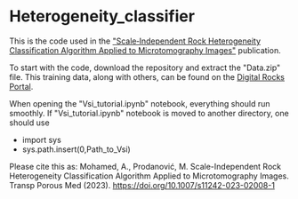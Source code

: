 # Heterogeneity_classifier
This is the code used in the ["Scale‑Independent Rock Heterogeneity Classification Algorithm Applied to Microtomography Images"](https://doi.org/10.1007/s11242-023-02008-1) publication. 

To start with the code, download the repository and extract the "Data.zip" file. This training data, along with others, can be found on the [Digital Rocks Portal](https://www.digitalrocksportal.org). 

When opening the "Vsi_tutorial.ipynb" notebook, everything should run smoothly. If "Vsi_tutorial.ipynb" notebook is moved to another directory, one should use 

- import sys
- sys.path.insert(0,Path_to_Vsi)

Please cite this as:
Mohamed, A., Prodanović, M. Scale-Independent Rock Heterogeneity Classification Algorithm Applied to Microtomography Images. Transp Porous Med (2023). https://doi.org/10.1007/s11242-023-02008-1
